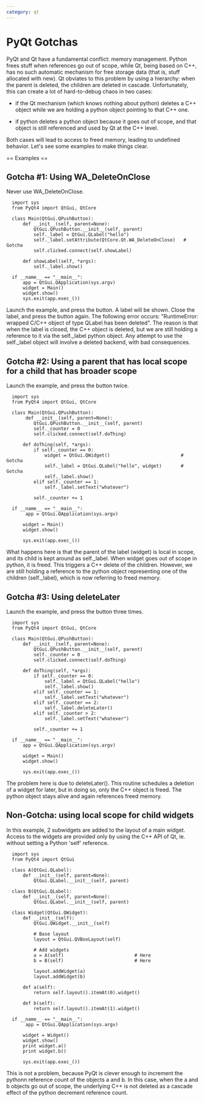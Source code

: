 ```yaml
---
category: qt
---
```


# PyQt Gotchas

PyQt and Qt have a fundamental conflict: memory management. Python frees stuff
when references go out of scope, while Qt, being based on C++, has no such
automatic mechanism for free storage data (that is, stuff allocated with new).
Qt obviates to this problem by using a hierarchy: when the parent is deleted,
the children are deleted in cascade.  Unfortunately, this can create a lot of
hard-to-debug chaos in two cases:

* if the Qt mechanism (which knows nothing about python) deletes a C++ object while we are holding a python object pointing to that C++ one.

* if python deletes a python object because it goes out of scope, and that object is still referenced and used by Qt at the C++ level.

Both cases will lead to access to freed memory, leading to undefined behavior. Let's see some examples to make things clear.

== Examples ==

## Gotcha #1: Using WA_DeleteOnClose

Never use WA_DeleteOnClose.

```
  import sys
  from PyQt4 import QtGui, QtCore
  
  class Main(QtGui.QPushButton):
      def __init__(self, parent=None):
          QtGui.QPushButton.__init__(self, parent)
          self._label = QtGui.QLabel("hello")
          self._label.setAttribute(QtCore.Qt.WA_DeleteOnClose)   # Gotcha
          self.clicked.connect(self.showLabel)
  
      def showLabel(self, *args):
          self._label.show()
  
  if __name__ == "__main__":
      app = QtGui.QApplication(sys.argv)
      widget = Main()
      widget.show()
      sys.exit(app.exec_())
```

Launch the example, and press the button. A label will be shown. Close the
label, and press the button again. The following error occurs: "RuntimeError:
wrapped C/C++ object of type QLabel has been deleted". The reason is that when
the label is closed, the C++ object is deleted, but we are still holding a
reference to it via the self._label python object. Any attempt to use the
self._label object will involve a deleted backend, with bad consequences.

## Gotcha #2: Using a parent that has local scope for a child that has broader scope 

Launch the example, and press the button twice.

```
  import sys
  from PyQt4 import QtGui, QtCore
  
  class Main(QtGui.QPushButton):
       def __init__(self, parent=None):
          QtGui.QPushButton.__init__(self, parent)
          self._counter = 0
          self.clicked.connect(self.doThing)
  
      def doThing(self, *args):
          if self._counter == 0:
              widget = QtGui.QWidget()                          # Gotcha
              self._label = QtGui.QLabel("hello", widget)       # Gotcha
              self._label.show()
          elif self._counter == 1:
              self._label.setText("whatever")
  
          self._counter += 1
  
  if __name__ == "__main__":
       app = QtGui.QApplication(sys.argv)
  
      widget = Main()
      widget.show()
  
      sys.exit(app.exec_())
```

What happens here is that the parent of the label (widget) is local in scope, and its child is kept around as self._label.
When widget goes out of scope in python, it is freed. This triggers a C++ delete of the children. However, we are still holding
a reference to the python object representing one of the children (self._label), which is now referring to freed memory.

## Gotcha #3: Using deleteLater

Launch the example, and press the button three times.

```
  import sys
  from PyQt4 import QtGui, QtCore
  
  class Main(QtGui.QPushButton):
      def __init__(self, parent=None):
          QtGui.QPushButton.__init__(self, parent)
          self._counter = 0
          self.clicked.connect(self.doThing)
  
      def doThing(self, *args):
          if self._counter == 0:
              self._label = QtGui.QLabel("hello")
              self._label.show()
          elif self._counter == 1:
              self._label.setText("whatever")
          elif self._counter == 2:
              self._label.deleteLater()
          elif self._counter > 2:
              self._label.setText("whatever")
  
          self._counter += 1
  
  if __name__ == "__main__":
      app = QtGui.QApplication(sys.argv)
  
      widget = Main()
      widget.show()
  
      sys.exit(app.exec_())
```

The problem here is due to deleteLater(). This routine schedules a deletion of a widget for later, but in doing so, only the C++ object is freed. The python object stays alive and again references freed memory.

## Non-Gotcha: using local scope for child widgets

In this example, 2 subwidgets are added to the layout of a main widget. Access to the widgets are provided only by using the C++ API of Qt, ie. without setting a Python
'self' reference.

```
  import sys
  from PyQt4 import QtGui
  
  class A(QtGui.QLabel):
      def __init__(self, parent=None):
          QtGui.QLabel.__init__(self, parent)
  
  class B(QtGui.QLabel):
      def __init__(self, parent=None):
          QtGui.QLabel.__init__(self, parent)
  
  class Widget(QtGui.QWidget):
      def __init__(self):
          QtGui.QWidget.__init__(self)
  
          # Base layout
          layout = QtGui.QVBoxLayout(self)
  
          # Add widgets
          a = A(self)                          # Here
          b = B(self)                          # Here
  
          layout.addWidget(a)
          layout.addWidget(b)
   
      def a(self):
          return self.layout().itemAt(0).widget()
   
      def b(self):
          return self.layout().itemAt(1).widget()
    
  if __name__ == "__main__":
       app = QtGui.QApplication(sys.argv)
  
      widget = Widget()
      widget.show()
      print widget.a()
      print widget.b()
  
      sys.exit(app.exec_())
```

This is not a problem, because PyQt is clever enough to increment the pythonn
reference count of the objects a and b. In this case, when the a and b objects
go out of scope, the underlying C++ is not deleted as a cascade effect of the
python decrement reference count.

